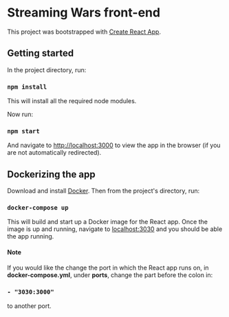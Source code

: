 # Streaming Wars front-end

This project was bootstrapped with [Create React App](https://github.com/facebook/create-react-app).

## Getting started

In the project directory, run:

### `npm install`
This will install all the required node modules.

Now run:
### `npm start`

And navigate to [http://localhost:3000](http://localhost:3000) to view the app in the browser (if you are not automatically redirected).

## Dockerizing the app
Download and install [Docker](https://www.docker.com/products/docker-desktop). Then from the project's directory, run:
### `docker-compose up`

This will build and start up a Docker image for the React app. Once the image is up and running, navigate to [localhost:3030](http://localhost:3030) and you should be able the app running.
#### Note

If you would like the change the port in which the React app runs on, in **docker-compose.yml**, under **ports**, change the part before the colon in:
### `- "3030:3000"`
to another port.